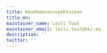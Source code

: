 ```yaml
---
title: Keskkonnainspektsioon
title_en:
maintainer_name: Leili Tuul
maintainer_email: leili.tuul@kki.ee
description: ''
twitter: ''
---
```

